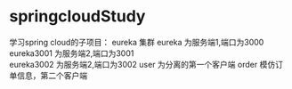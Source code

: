 # springcloudStudy
学习spring cloud的子项目：
eureka 集群
eureka 为服务端1,端口为3000
eureka3001 为服务端2,端口为3001       
eureka3002 为服务端2,端口为3002
user 为分离的第一个客户端
order 模仿订单信息，第二个客户端

